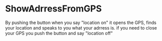 # ShowAdrressFromGPS

By pushing the button when you say "location on" it opens the GPS, finds your location and speaks to you what your adrress is.
if you need to close your GPS you push the button and say "location off"
